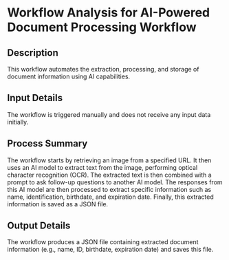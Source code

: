 # Workflow Analysis for AI-Powered Document Processing Workflow

## Description
This workflow automates the extraction, processing, and storage of document information using AI capabilities.

## Input Details
The workflow is triggered manually and does not receive any input data initially.

## Process Summary
The workflow starts by retrieving an image from a specified URL. It then uses an AI model to extract text from the image, performing optical character recognition (OCR). The extracted text is then combined with a prompt to ask follow-up questions to another AI model. The responses from this AI model are then processed to extract specific information such as name, identification, birthdate, and expiration date. Finally, this extracted information is saved as a JSON file.

## Output Details
The workflow produces a JSON file containing extracted document information (e.g., name, ID, birthdate, expiration date) and saves this file.
